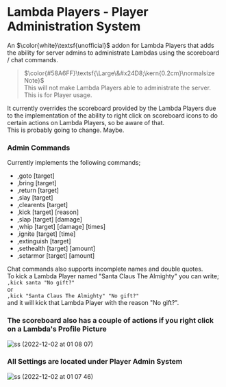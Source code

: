 # Lambda Players - Player Administration System

An $\color{white}\textsf{unofficial}$ addon for Lambda Players that adds the ability for server admins to administrate Lambdas using the scoreboard / chat commands.

> $\color{#58A6FF}\textsf{\Large\&#x24D8;\kern{0.2cm}\normalsize Note}$ <br>
> This will not make Lambda Players able to administrate the server. This is for Player usage.

It currently overrides the scoreboard provided by the Lambda Players due to the implementation of the ability to right click on scoreboard icons to do certain actions on Lambda Players, so be aware of that.<br>
This is probably going to change. Maybe.

### Admin Commands
Currently implements the following commands;
- ,goto [target]
- ,bring [target]
- ,return [target]
- ,slay [target]
- ,clearents [target]
- ,kick [target] [reason]
- ,slap [target] [damage]
- ,whip [target] [damage] [times]
- ,ignite [target] [time]
- ,extinguish [target]
- ,sethealth [target] [amount]
- ,setarmor [target] [amount]

Chat commands also supports incomplete names and double quotes.<br>
To kick a Lambda Player named "Santa Claus The Almighty" you can write;
<br>`,kick santa "No gift?"`
<br>or
<br>`,kick "Santa Claus The Almighty" "No gift?"`<br>
and it will kick that Lambda Player with the reason "No gift?".


### The scoreboard also has a couple of actions if you right click on a Lambda's Profile Picture<br>
![ss (2022-12-02 at 01 08 07)](https://user-images.githubusercontent.com/9823203/205289698-f431d894-bc59-44b9-bd2b-fecf7971e16b.png)

### All Settings are located under Player Admin System<br>
![ss (2022-12-02 at 01 07 46)](https://user-images.githubusercontent.com/9823203/205289721-16ecd122-6bcd-4baf-b785-803b84583285.png)
